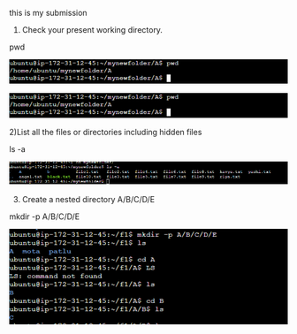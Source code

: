 this is my submission

1) Check your present working directory.

pwd

<img src = "https://github.com/mgitwork027/90DaysOfDevOps/blob/master/image1.jpg">

![Project](https://github.com/mgitwork027/90DaysOfDevOps/blob/master/image1.jpg)



2)List all the files or directories including hidden files

ls -a


![Project1](https://github.com/mgitwork027/90DaysOfDevOps/blob/master/image2.jpg)


3) Create a nested directory A/B/C/D/E

mkdir -p A/B/C/D/E

![Project1](https://github.com/mgitwork027/90DaysOfDevOps/blob/master/image3.jpg)


